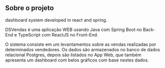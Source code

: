 ## Sobre o projeto
dashboard system developed in react and spring.


DSVendas é uma aplicação WEB usando Java com Spring Boot no Back-End e TypeScript com ReactJS no Front-End.

O sistema consiste em um levantamentos sobre as vendas realizadas por determinados vendedores. 
Os dados são armazenados no banco de dados relacional Postgres, depois são listados no App Web, 
que também apresenta um dashboard com belos gráficos com base nestes dados.
